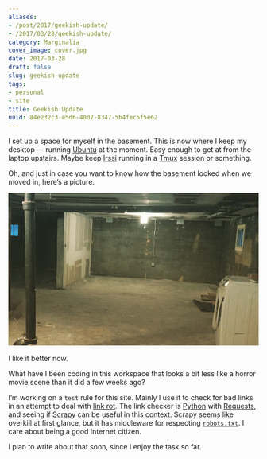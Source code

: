```yaml
---
aliases:
- /post/2017/geekish-update/
- /2017/03/28/geekish-update/
category: Marginalia
cover_image: cover.jpg
date: 2017-03-28
draft: false
slug: geekish-update
tags:
- personal
- site
title: Geekish Update
uuid: 84e232c3-e5d6-40d7-8347-5b4fec5f5e62
---
```


I set up a space for myself in the basement.
This is now where I keep my desktop — running [Ubuntu](https://www.ubuntu.com/) at the moment.
Easy enough to get at from the laptop upstairs.
Maybe keep [Irssi](https://irssi.org/) running in a [Tmux](https://tmux.github.io/) session or something.

Oh, and just in case you want to know how the basement looked when we moved in, here’s a picture.

![The original basement](basement-original.jpg)

I like it better now.

What have I been coding in this workspace that looks a bit less like a horror movie scene than it did a few weeks ago?

I’m working on a `test` rule for this site.
Mainly I use it to check for bad links in an attempt to deal with [link rot](https://en.wikipedia.org/wiki/Link_rot).
The link checker is [Python](https://www.python.org/) with [Requests](http://docs.python-requests.org/en/master/),
and seeing if [Scrapy](https://scrapy.org/) can be useful in this context.
Scrapy seems like overkill at first glance, but it has middleware for respecting [`robots.txt`](http://www.robotstxt.org/).
I care about being a good Internet citizen.

I plan to write about that soon, since I enjoy the task so far.
